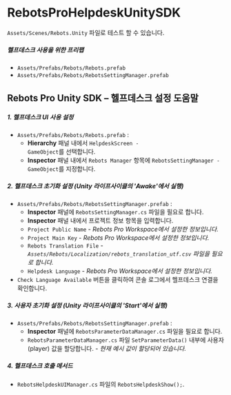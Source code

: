 # RebotsProHelpdeskUnitySDK

<code>Assets/Scenes/Rebots.Unity</code> 파일로 테스트 할 수 있습니다.

##### 헬프데스크 사용을 위한 프리팹
  - <code>Assets/Prefabs/Rebots/Rebots.prefab</code>
  - <code>Assets/Prefabs/Rebots/RebotsSettingManager.prefab</code>

## Rebots Pro Unity SDK – 헬프데스크 설정 도움말

##### 1. 헬프데스크 UI 사용 설정
  - <code>Assets/Prefabs/Rebots/Rebots.prefab</code> :
    - **Hierarchy** 패널 내에서 <code>HelpdeskScreen - GameObject</code>를 선택합니다.
    - **Inspector** 패널 내에서 <code>Rebots Manager</code> 항목에 <code>RebotsSettingManager - GameObject</code>를 지정합니다.

##### 2. 헬프데스크 초기화 설정 (Unity 라이프사이클의 'Awake'에서 실행)
  - <code>Assets/Prefabs/Rebots/RebotsSettingManager.prefab</code> :
    - **Inspector** 패널에 <code>RebotsSettingManager.cs</code> 파일을 필요로 합니다.
    - **Inspector** 패널 내에서 프로젝트 정보 항목을 입력합니다.
    - <code>Project Public Name</code> - *Rebots Pro Workspace에서 설정한 정보입니다.*
    - <code>Project Main Key</code> - *Rebots Pro Workspace에서 설정한 정보입니다.*
    - <code>Rebots Translation File</code> - *<code>Assets/Rebots/Localization/rebots_translation_utf.csv</code> 파일을 필요로 합니다.*
    - <code>Helpdesk Language</code> - *Rebots Pro Workspace에서 설정한 정보입니다.*
  - <code>Check Language Available</code> 버튼을 클릭하여 콘솔 로그에서 헬프데스크 연결을 확인합니다.

##### 3. 사용자 초기화 설정 (Unity 라이프사이클의 'Start'에서 실행)
  - <code>Assets/Prefabs/Rebots/RebotsSettingManager.prefab</code> :
    - **Inspector** 패널에 <code>RebotsParameterDataManager.cs</code> 파일을 필요로 합니다.
    - <code>RebotsParameterDataManager.cs</code> 파일 <code>SetParameterData()</code> 내부에 사용자(player) 값을 할당합니다. - *현재 예시 값이 할당되어 있습니다.*

##### 4. 헬프데스크 호출 메서드
  - <code>RebotsHelpdeskUIManager.cs</code> 파일의 <code>RebotsHelpdeskShow();</code>.
